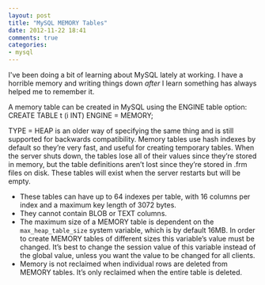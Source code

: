 ```yaml
---
layout: post
title: "MySQL MEMORY Tables"
date: 2012-11-22 18:41
comments: true
categories:
- mysql
---
```

I've been doing a bit of learning about MySQL lately at working. I have a horrible memory and writing things down *after* I learn something has always helped me to remember it.

A memory table can be created in MySQL using the ENGINE table option:  
    CREATE TABLE t (i INT) ENGINE = MEMORY;

TYPE = HEAP is an older way of specifying the same thing and is still supported for backwards compatibility. Memory tables use hash indexes by default so they’re very fast, and useful for creating temporary tables. When the server shuts down, the tables lose all of their values since they’re stored in memory, but the table definitions aren’t lost since they’re stored in .frm files on disk. These tables will exist when the server restarts but will be empty.

- These tables can have up to 64 indexes per table, with 16 columns per index and a maximum key length of 3072 bytes.
- They cannot contain BLOB or TEXT columns.
- The maximum size of a MEMORY table is dependent on the `max_heap_table_size` system variable, which is by default 16MB. In order to create MEMORY tables of different sizes this variable’s value must be changed. It’s best to change the session value of this variable instead of the global value, unless you want the value to be changed for all clients.
- Memory is not reclaimed when individual rows are deleted from MEMORY tables. It’s only reclaimed when the entire table is deleted.